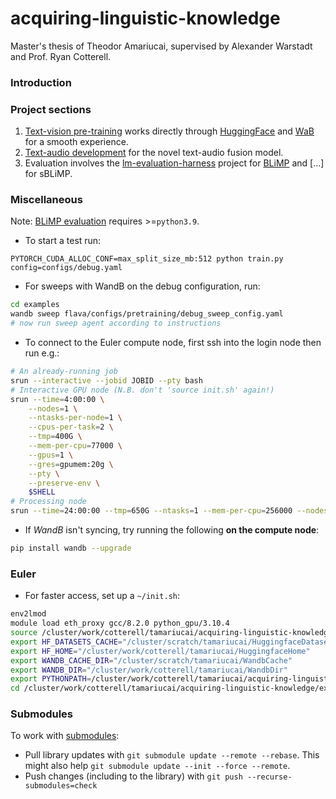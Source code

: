 # acquiring-linguistic-knowledge

Master's thesis of Theodor Amariucai, supervised by Alexander Warstadt and Prof. Ryan Cotterell.

### Introduction

### Project sections

1. [Text-vision pre-training](./pretraining/README.md) works directly through [HuggingFace](https://huggingface.co/)
   and [WaB](https://wandb.ai/) for a smooth experience.
2. [Text-audio development](./audio/README.md) for the novel text-audio fusion model.
3. Evaluation involves the [lm-evaluation-harness](./lm-evaluation-harness/README.md) project
   for [BLiMP](https://github.com/alexwarstadt/blimp) and [...] for sBLiMP.

### Miscellaneous

Note: [BLiMP evaluation](./lm-evaluation-harness/README.md) requires >=`python3.9`.

- To start a test run:

```python3
PYTORCH_CUDA_ALLOC_CONF=max_split_size_mb:512 python train.py config=configs/debug.yaml
```

- For sweeps with WandB on the debug configuration, run:

```bash
cd examples
wandb sweep flava/configs/pretraining/debug_sweep_config.yaml
# now run sweep agent according to instructions
```

- To connect to the Euler compute node, first ssh into the login node then run e.g.:

```bash
# An already-running job
srun --interactive --jobid JOBID --pty bash
# Interactive GPU node (N.B. don't 'source init.sh' again!)
srun --time=4:00:00 \
    --nodes=1 \
    --ntasks-per-node=1 \
    --cpus-per-task=2 \
    --tmp=400G \
    --mem-per-cpu=77000 \
    --gpus=1 \
    --gres=gpumem:20g \
    --pty \
    --preserve-env \
    $SHELL
# Processing node
srun --time=24:00:00 --tmp=650G --ntasks=1 --mem-per-cpu=256000 --nodes=1 --pty --preserve-env $SHELL
```

- If *WandB* isn't syncing, try running the following **on the compute node**:

```bash
pip install wandb --upgrade
```

### Euler

- For faster access, set up a `~/init.sh`:

```bash
env2lmod
module load eth_proxy gcc/8.2.0 python_gpu/3.10.4
source /cluster/work/cotterell/tamariucai/acquiring-linguistic-knowledge/.venv/acquiring-linguistic-knowledge/bin/activate
export HF_DATASETS_CACHE="/cluster/scratch/tamariucai/HuggingfaceDatasets"
export HF_HOME="/cluster/work/cotterell/tamariucai/HuggingfaceHome"
export WANDB_CACHE_DIR="/cluster/scratch/tamariucai/WandbCache"
export WANDB_DIR="/cluster/work/cotterell/tamariucai/WandbDir"
export PYTHONPATH=/cluster/work/cotterell/tamariucai/acquiring-linguistic-knowledge/lm-evaluation-harness
cd /cluster/work/cotterell/tamariucai/acquiring-linguistic-knowledge/examples/
```

### Submodules

To work with [submodules](https://git-scm.com/book/en/v2/Git-Tools-Submodules):

- Pull library updates with `git submodule update --remote --rebase`. This might also
  help `git submodule update --init --force --remote`.
- Push changes (including to the library) with `git push --recurse-submodules=check`
